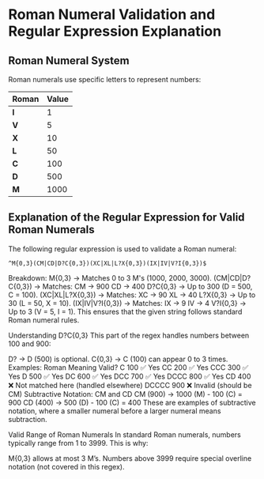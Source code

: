 # Roman Numeral Validation and Regular Expression Explanation

## Roman Numeral System

Roman numerals use specific letters to represent numbers:

| Roman | Value  |
|--------|--------|
| **I**  | 1      |
| **V**  | 5      |
| **X**  | 10     |
| **L**  | 50     |
| **C**  | 100    |
| **D**  | 500    |
| **M**  | 1000   |

## Explanation of the Regular Expression for Valid Roman Numerals

The following regular expression is used to validate a Roman numeral:

```regex
^M{0,3}(CM|CD|D?C{0,3})(XC|XL|L?X{0,3})(IX|IV|V?I{0,3})$
```
Breakdown:
M{0,3} → Matches 0 to 3 M's (1000, 2000, 3000).
(CM|CD|D?C{0,3}) → Matches:
CM → 900
CD → 400
D?C{0,3} → Up to 300 (D = 500, C = 100).
(XC|XL|L?X{0,3}) → Matches:
XC → 90
XL → 40
L?X{0,3} → Up to 30 (L = 50, X = 10).
(IX|IV|V?I{0,3}) → Matches:
IX → 9
IV → 4
V?I{0,3} → Up to 3 (V = 5, I = 1).
This ensures that the given string follows standard Roman numeral rules.

Understanding D?C{0,3}
This part of the regex handles numbers between 100 and 900:

D? → D (500) is optional.
C{0,3} → C (100) can appear 0 to 3 times.
Examples:
Roman	Meaning	Valid?
C	100	✅ Yes
CC	200	✅ Yes
CCC	300	✅ Yes
D	500	✅ Yes
DC	600	✅ Yes
DCC	700	✅ Yes
DCCC	800	✅ Yes
CD	400	❌ Not matched here (handled elsewhere)
DCCCC	900	❌ Invalid (should be CM)
Subtractive Notation: CM and CD
CM (900) → 1000 (M) - 100 (C) = 900
CD (400) → 500 (D) - 100 (C) = 400
These are examples of subtractive notation, where a smaller numeral before a larger numeral means subtraction.

Valid Range of Roman Numerals
In standard Roman numerals, numbers typically range from 1 to 3999. This is why:

M{0,3} allows at most 3 M’s.
Numbers above 3999 require special overline notation (not covered in this regex).
